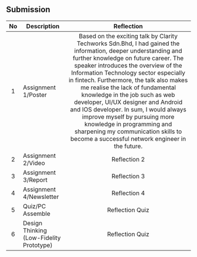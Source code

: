 ## Submission
| No | Description  | Reflection |
| :-----: |  ------ | :-----: | 
| 1 | Assignment 1/Poster | Based on the exciting talk by Clarity Techworks Sdn.Bhd, I had gained the information, deeper understanding and further knowledge on future career. The speaker introduces the overview of the Information Technology sector especially in fintech. Furthermore, the talk also makes me realise the lack of fundamental knowledge in the job such as web developer, UI/UX designer and Android and IOS developer. In sum, I would always improve myself by pursuing more knowledge in programming and sharpening my communication skills to become a successful network engineer in the future.                                                                 | 
| 2 | Assignment 2/Video | Reflection 2 | 
| 3 | Assignment 3/Report | Reflection 3 | 
| 4 | Assignment 4/Newsletter | Reflection 4 |
| 5 | Quiz/PC Assemble | Reflection Quiz |
| 6 | Design Thinking (Low-Fidelity Prototype) | Reflection Quiz |

